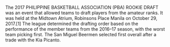The 2017 PHILIPPINE BASKETBALL ASSOCIATION (PBA) ROOKIE DRAFT was an event that allowed teams to draft players from the amateur ranks. It was held at the Midtown Atrium, Robinsons Place Manila on October 29, 2017.[1] The league determined the drafting order based on the performance of the member teams from the 2016–17 season, with the worst team picking first. The San Miguel Beermen selected first overall after a trade with the Kia Picanto.
